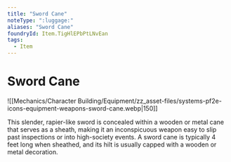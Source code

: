 ```yaml
---
title: "Sword Cane"
noteType: ":luggage:"
aliases: "Sword Cane"
foundryId: Item.TigHlEPbPtLNvEan
tags:
  - Item
---
```


# Sword Cane
![[Mechanics/Character Building/Equipment/zz_asset-files/systems-pf2e-icons-equipment-weapons-sword-cane.webp|150]]

This slender, rapier-like sword is concealed within a wooden or metal cane that serves as a sheath, making it an inconspicuous weapon easy to slip past inspections or into high-society events. A sword cane is typically 4 feet long when sheathed, and its hilt is usually capped with a wooden or metal decoration.
